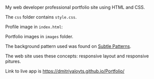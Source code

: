 My web developer professional portfolio site using HTML and CSS.

The `css` folder contains `style.css`.

Profile image in `index.html`:

Portfolio images in `images` folder.

The background pattern used was found on [Subtle Patterns](https://subtlepatterns.com/). 

The web site uses these concepts: responsive layout and responsive pitures.

Link to live app is https://dmitriyaloyts.github.io/Portfolio/